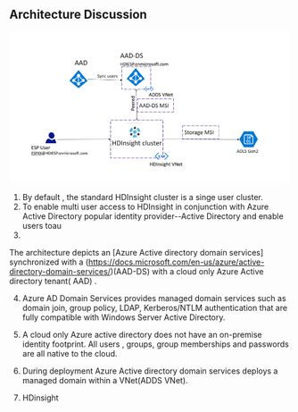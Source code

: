 
## Architecture Discussion 

![HDICreate6](https://github.com/arnabganguly/HDInsightESPLab/blob/master/images/Picture56.png) 

1. By default , the standard HDInsight cluster is a singe user cluster. 
2. To enable multi user access to HDInsight in conjunction with Azure Active Directory popular identity provider--Active Directory and enable users toau
3. 
The architecture depicts an [Azure Active directory domain services] synchronized with a (https://docs.microsoft.com/en-us/azure/active-directory-domain-services/)(AAD-DS) with a cloud only Azure Active directory tenant( AAD) . 

4. Azure AD Domain Services provides managed domain services such as domain join, group policy, LDAP, Kerberos/NTLM authentication that are fully compatible with Windows Server Active Directory.

5. A cloud only Azure active directory does not have an on-premise identity footprint. All users , groups, group memberships and passwords are all native to the cloud. 

6. During deployment Azure Active directory domain services deploys a managed domain within a VNet(ADDS VNet). 

7. HDinsight 



<!--stackedit_data:
eyJoaXN0b3J5IjpbLTcxNjQxNTM1MywtMjA2ODY3NTk5MywtMT
Y5NTcyNjczNiw5Njc4NjUwMjgsLTE3NjcwNDkwMzgsLTE4MDUx
NTczOTAsLTE3NjY5Mzc2OThdfQ==
-->
